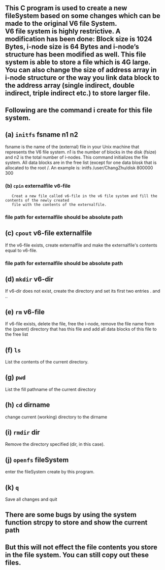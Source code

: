 ## This C program is used to create a new fileSystem based on some changes which can be made to the original V6 file System.  <br>V6 file system is highly restrictive.  A modification has been done: Block size is 1024 Bytes, i-node size is 64 Bytes and i-node’s structure has been modified as well.  This file system is able to store a file which is 4G large.  You can also change the size of address array in i-node structure or the way you link data block to the address array (single indirect, double indirect, triple indirect etc.) to store larger file.

## Following are the command i create for this file system. 

## (a) `initfs` fsname n1 n2
fsname is the name of the (external) file in your Unix machine that represents the V6 file system.
n1 is the number of blocks in the disk (fsize) and n2 is the total number of i-nodes.
This command initializes the file system. 
All data blocks are in the free list 
(except for one data blosk that is allocated to the root /. An example is: initfs /user/ChangZhu/disk 800000 300

### (b) `cpin` externalfile v6-file
       Creat a new file called v6-file in the v6 file system and fill the contents of the newly created 
       file with the contents of the externalfile.
### file path for externalfile should be absolute path

## (c) `cpout` v6-file externalfile
If the v6-file exists, create externalfile and make the externalfile's contents equal to v6-file.
### file path for externalfile should be absolute path

## (d) `mkdir` v6-dir
If v6-dir does not exist, create the directory and set its first two entries . and .. 

## (e) `rm` v6-file
If v6-file exists, delete the file, free the i-node, remove the file name from the 
(parent) directory that has this file and add all data blocks of this file to the free list

## (f) `ls`
List the contents of the current directory.

## (g) `pwd`
List the fill pathname of the current directory

## (h) `cd` dirname
change current (working) directory to the dirname

## (i) `rmdir` dir
Remove the directory specified (dir, in this case).

## (j) `openfs` fileSystem
enter the fileSystem create by this program.

## (k) `q`
Save all changes and quit

## There are some bugs by using the system function strcpy to store and show the current path
## But this will not effect the file contents you store in the file system. You can still copy out these files.
